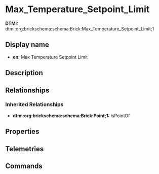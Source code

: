 # Max_Temperature_Setpoint_Limit
**DTMI:** dtmi:org:brickschema:schema:Brick:Max_Temperature_Setpoint_Limit;1
## Display name
- **en:** Max Temperature Setpoint Limit
## Description
## Relationships
### Inherited Relationships
* **dtmi:org:brickschema:schema:Brick:Point;1:** isPointOf
## Properties
## Telemetries
## Commands

